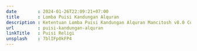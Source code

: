 ```yaml
---
date        : 2024-01-26T22:09:21+07:00
title       : Lomba Puisi Kandungan Alquran
description : Ketentuan Lomba Puisi Kandungan Alquran Mancitosh v8.0 Competition MAN 1 Ponorogo
url         : puisi-kandungan-alquran
linkTitle   : Puisi Religi
unsplash    : 7blIFp0kFP4
---
```

